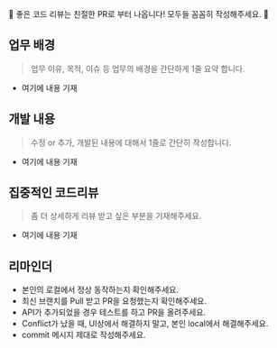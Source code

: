 💙 좋은 코드 리뷰는 친절한 PR로 부터 나옵니다! 모두들 꼼꼼히 작성해주세요. 💙

## 업무 배경

> 업무 이유, 목적, 이슈 등 업무의 배경을 간단하게 1줄 요약 합니다.

- 여기에 내용 기재

## 개발 내용

> 수정 or 추가, 개발된 내용에 대해서 1줄로 간단히 작성합니다.

- 여기에 내용 기재

## 집중적인 코드리뷰

> 좀 더 상세하게 리뷰 받고 싶은 부분을 기재해주세요.

- 여기에 내용 기재

## 리마인더

- 본인의 로컬에서 정상 동작하는지 확인해주세요.
- 최신 브랜치를 Pull 받고 PR을 요청했는지 확인해주세요.
- API가 추가되었을 경우 테스트를 하고 PR을 올려주세요.
- Conflict가 났을 때, UI상에서 해결하지 말고, 본인 local에서 해결해주세요.
- commit 메시지 제대로 작성해주세요.
